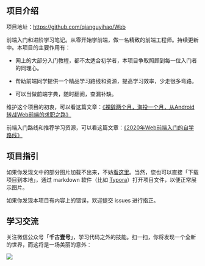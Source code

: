 
## 项目介绍

项目地址：<https://github.com/qianguyihao/Web>

前端入门和进阶学习笔记。从零开始学前端，做一名精致的前端工程师。持续更新中。本项目的主要作用有：


- 网上的大部分入门教程，都不太适合初学者，本项目争取照顾到每一位入门者的同理心。

- 帮助前端同学提供一个精品学习路线和资源，提高学习效率，少走很多弯路。

- 可以当做前端字典，随时翻阅，查漏补缺。


维护这个项目的初衷，可以看这篇文章：[《裸辞两个月，海投一个月，从Android转战Web前端的求职之路》](https://www.cnblogs.com/qianguyihao/p/8732781.html)

前端入门路线和推荐学习资源，可以看这篇文章：[《2020年Web前端入门的自学路线》](https://www.cnblogs.com/qianguyihao/p/8776837.html)

## 项目指引

如果你发现文中的部分图片加载不出来，不妨[看这里](https://github.com/qianguyihao/Web/issues/20#issue-390074432)。当然，您也可以直接「下载项目到本地」，通过 markdown 软件（比如 [Typora](https://typora.io/)）打开项目文件，以便正常展示图片。

如果你发现本项目有内容上的错误，欢迎提交 issues 进行指正。

## 学习交流

关注微信公众号「**千古壹号**」，学习代码之外的技能。扫一扫，你将发现一个全新的世界，而这将是一场美丽的意外：

![](http://img.smyhvae.com/20190101.png)


